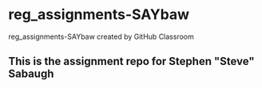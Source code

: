# reg_assignments-SAYbaw
reg_assignments-SAYbaw created by GitHub Classroom

## This is the assignment repo for Stephen "Steve" Sabaugh
